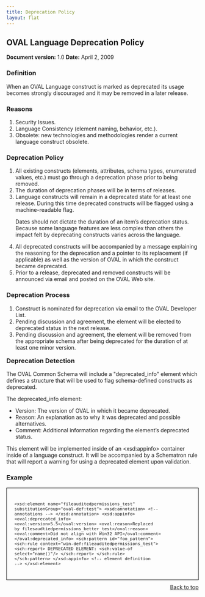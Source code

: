 ```yaml
---
title: Deprecation Policy
layout: flat
---
```


<h2>OVAL Language Deprecation Policy</h2>

<p><strong>Document version:</strong> 1.0  <strong>Date:</strong> April 2, 2009</p>

<h3>Definition</h3>

<p>When an OVAL Language construct is marked as deprecated its usage becomes strongly discouraged and it may be removed in a later release.</p>

<h3>Reasons</h3>
<ol>
<li>Security Issues.</li>
<li>Language Consistency (element naming, behavior, etc.).</li>
<li>Obsolete: new technologies and methodologies render a current language construct obsolete.</li>
</ol>

<h3>Deprecation Policy</h3>
<ol>
<li>All existing constructs (elements, attributes, schema types, enumerated values, etc.) must go through a deprecation phase prior to being removed.</li>
<li>The duration of deprecation phases will be in terms of releases.</li>
<li>Language constructs will remain in a deprecated state for at least one release.  During this time deprecated constructs will be flagged using a machine-readable flag.
<p>Dates should not dictate the duration of an item&#8217;s deprecation status. Because some language features are less complex than others the impact felt by deprecating constructs varies across the language.</p>
</li>
<li>All deprecated constructs will be accompanied by a message explaining the reasoning for the deprecation and a pointer to its replacement (if applicable) as well as the version of OVAL in which the construct became deprecated.</li>
<li>Prior to a release, deprecated and removed constructs will be announced via email and posted on the OVAL Web site.</li>
</ol>

<h3>Deprecation Process</h3>
<ol>
<li>Construct is nominated for deprecation via email to the OVAL Developer List.</li>
<li>Pending discussion and agreement, the element will be elected to deprecated status in the next release.</li>
<li>Pending discussion and agreement, the element will be removed from the appropriate schema after being deprecated for the duration of at least one minor version.</li>
</ol>

<h3 style="margin-top:1em">Deprecation Detection</h3>

<p>The OVAL Common Schema will include a &quot;deprecated_info&quot; element which defines a structure that will be used to flag schema-defined constructs as deprecated.</p>

<p style="margin-bottom:.5em">The deprecated_info element:</p>
<ul>
<li>Version: The version of OVAL in which it became deprecated.</li>
<li>Reason: An explanation as to why it was deprecated and possible alternatives.</li>
<li>Comment: Additional information regarding the element&#8217;s deprecated status.</li>
</ul>

<p>This element will be implemented inside of an &lt;xsd:appinfo&gt; container inside of a language construct.  It will be accompanied by a Schematron rule that will report a warning for using a deprecated element upon validation.</p>

<h3>Example</h3>

<div class="ltgreybackground" style="border:1px solid #000000; padding-left:20px; font-size:80%; margin:10px auto">
<pre>

&lt;xsd:element name=&quot;fileauditedpermissions_test&quot; substitutionGroup=&quot;oval-def:test&quot;&gt;
  &lt;xsd:annotation&gt;
    &lt;!-- annotations --&gt;
  &lt;/xsd:annotation&gt;
  &lt;xsd:appinfo&gt;
    &lt;oval:deprecated_info&gt;
      &lt;oval:version&gt;5.5&lt;/oval:version&gt;
      &lt;oval:reason&gt;Replaced by filesaudtiedpermissions_better_test&gt;/oval:reason&gt;
      &lt;oval:comment&gt;Did not align with Win32 API&gt;/oval:comment&gt;
    &lt;/oval:deprecated_info&gt;
    &lt;sch:pattern id=&quot;foo_pattern&quot;&gt;
      &lt;sch:rule context=&quot;win-def:fileauditedpermissions_test&quot;&gt;
        &lt;sch:report&gt;
          DEPRECATED ELEMENT: &lt;sch:value-of select=&quot;name()&quot;/&gt;
	&lt;/sch:report&gt;
      &lt;/sch:rule&gt;
    &lt;/sch:pattern&gt;
  &lt;/xsd:appinfo&gt;
  &lt;!-- element definition --&gt;
&lt;/xsd:element&gt;

</pre>
</div>

<div align="right" style="margin:5px 0px 5px 0px; clear:right"><a class="backtop" href="#top">Back to top</a></div>


